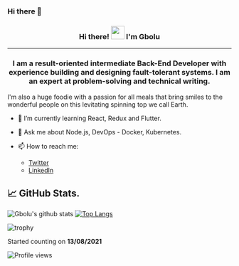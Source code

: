 ### Hi there 👋

<h3 align="center"> Hi there! <img src="https://raw.githubusercontent.com/MartinHeinz/MartinHeinz/master/wave.gif" width="30px"> I'm <B>Gbolu</B></h3>
<hr>
<h3 align="center">I am a result-oriented intermediate Back-End Developer with experience building and designing fault-tolerant systems. I am an expert at problem-solving and technical writing.
</h3>

I'm also a huge foodie with a passion for all meals that bring smiles to the wonderful people on this levitating spinning top we call Earth.

- 🌱 I’m currently learning React, Redux and Flutter.

- 💬 Ask me about Node.js, DevOps - Docker, Kubernetes.
- 📫 How to reach me: 
  * [Twitter](https://twitter.com/gbolu_ "My Twitter")
  * [LinkedIn](https://www.linkedin.com/in/gboluwaga-adeyemi-b890a6ab/ "My LinkedIn")
 

## &#x1f4c8; GitHub Stats.

![Gbolu's github stats](https://github-readme-stats.vercel.app/api?username=gbolu&show_icons=true&theme=radical)
[![Top Langs](https://github-readme-stats.vercel.app/api/top-langs/?username=gbolu&layout=compact&theme=radical)](https://github.com/gbolu)


![trophy](https://github-profile-trophy.vercel.app/?username=gbolu)

Started counting on <b>13/08/2021</b>

![Profile views](https://gpvc.arturio.dev/gbolu)  
<!--

Here are some ideas to get you started:

- 🔭 I’m currently working on ...
- 👯 I’m looking to collaborate on ...
- 🤔 I’m looking for help with ...
- 💬 Ask me about ...
- 📫 How to reach me: ...
- 😄 Pronouns: ...
- ⚡ Fun fact: ...
-->
